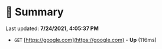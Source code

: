 # 📖 Summary
Last updated: **7/24/2021, 4:05:37 PM**

- `GET` [https://google.com](https://google.com) - **Up** (116ms)
